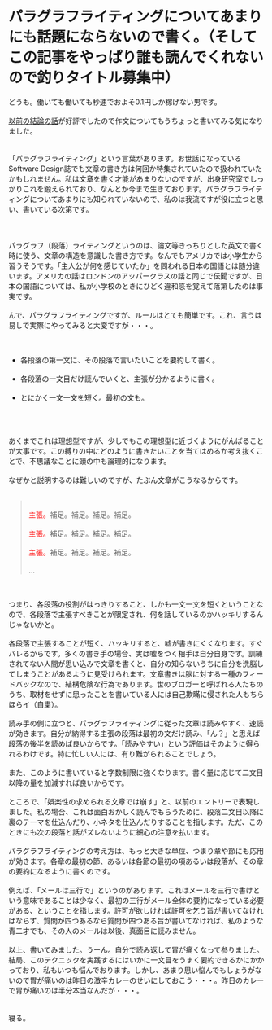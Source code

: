 # パラグラフライティングについてあまりにも話題にならないので書く。（そしてこの記事をやっぱり誰も読んでくれないので釣りタイトル募集中）
<!--:-->どうも。働いても働いても秒速でおよそ0.1円しか稼げない男です。<br />
<br />
<a href="http://blog.ueda.asia/?p=2339">以前の結論の話</a>が好評でしたので作文についてもうちょっと書いてみる気になりました。<br />
<br />
<br />
「パラグラフライティング」という言葉があります。お世話になっているSoftware Design誌でも文章の書き方は何回か特集されていたので扱われていたかもしれません。私は文章を書く才能があまりないのですが、出身研究室でしっかりこれを鍛えられており、なんとか今まで生きております。パラグラフライティングについてあまりにも知られていないので、私のは我流ですが役に立つと思い、書いている次第です。<br />
<br />
<!--:--><!--more--><br />
<br />
パラグラフ（段落）ライティングというのは、論文等きっちりとした英文で書く時に使う、文章の構造を意識した書き方です。なんでもアメリカでは小学生から習うそうです。「主人公が何を感じていたか」を問われる日本の国語とは随分違います。アメリカの話はロンドンのアッパークラスの話と同じで伝聞ですが、日本の国語については、私が小学校のときにひどく違和感を覚えて落第したのは事実です。<br />
<br />
んで、パラグラフライティングですが、ルールはとても簡単です。これ、言うは易しで実際にやってみると大変ですが・・・。<br />
<br />
<ul><br />
 <li>各段落の第一文に、その段落で言いたいことを要約して書く。</li><br />
 <li>各段落の一文目だけ読んでいくと、主張が分かるように書く。</li><br />
 <li>とにかく一文一文を短く。最初の文も。</li><br />
</ul><br />
<br />
あくまでこれは理想型ですが、少しでもこの理想型に近づくようにがんばることが大事です。この縛りの中にどのように書きたいことを当てはめるか考え抜くことで、不思議なことに頭の中も論理的になります。<br />
<br />
なぜかと説明するのは難しいのですが、たぶん文章がこうなるからです。<br />
<br />
<blockquote><br />
<span style="color:red">主張。</span>補足。補足。補足。補足。<br />
<br />
<span style="color:red">主張。</span>補足。補足。補足。補足。<br />
<br />
<span style="color:red">主張。</span>補足。補足。補足。補足。<br />
<br />
...<br />
</blockquote><br />
<br />
つまり、各段落の役割がはっきりすること、しかも一文一文を短くということなので、各段落で主張すべきことが限定され、何を話しているのかハッキリするんじゃないかと。<br />
<br />
各段落で主張することが短く、ハッキリすると、嘘が書きにくくなります。すぐバレるからです。多くの書き手の場合、実は嘘をつく相手は自分自身です。訓練されてない人間が思い込みで文章を書くと、自分の知らないうちに自分を洗脳してしまうことがあるように見受けられます。文章書きは脳に対する一種のフィードバックなので、結構危険な行為であります。世のブロガーと呼ばれる人たちのうち、取材をせずに思ったことを書いている人には自己欺瞞に侵された人もちらほらイ（自粛）。<br />
<br />
読み手の側に立つと、パラグラフライティングに従った文章は読みやすく、速読が効きます。自分が納得する主張の段落は最初の文だけ読み、「ん？」と思えば段落の後半を読めば良いからです。「読みやすい」という評価はそのように得られるわけです。特に忙しい人には、有り難がられることでしょう。<br />
<br />
また、このように書いていると字数制限に強くなります。書く量に応じて二文目以降の量を加減すれば良いからです。<br />
<br />
ところで、「娯楽性の求められる文章では崩す」と、以前のエントリーで表現しました。私の場合、これは面白おかしく読んでもらうために、段落二文目以降に裏のテーマを仕込んだり、小ネタを仕込んだりすることを指します。ただ、このときにも次の段落と話がズレないように細心の注意を払います。<br />
<br />
パラグラフライティングの考え方は、もっと大きな単位、つまり章や節にも応用が効きます。各章の最初の節、あるいは各節の最初の項あるいは段落が、その章の要約になるように書くのです。<br />
<br />
例えば、「メールは三行で」というのがあります。これはメールを三行で書けという意味であることは少なく、最初の三行がメール全体の要約になっている必要がある、ということを指します。許可が欲しければ許可を乞う旨が書いてなければならず、質問が四つあるなら質問が四つある旨が書いてなければ、私のような青二才でも、その人のメールは以後、真面目に読みません。<br />
<br />
以上、書いてみました。うーん。自分で読み返して胃が痛くなって参りました。結局、このテクニックを実践するにはいかに一文目をうまく要約できるかにかかっており、私もいつも悩んでおります。しかし、あまり思い悩んでもしょうがないので胃が痛いのは昨日の激辛カレーのせいにしておこう・・・。昨日のカレーで胃が痛いのは半分本当なんだが・・・。<br />
<br />
<br />
寝る。
